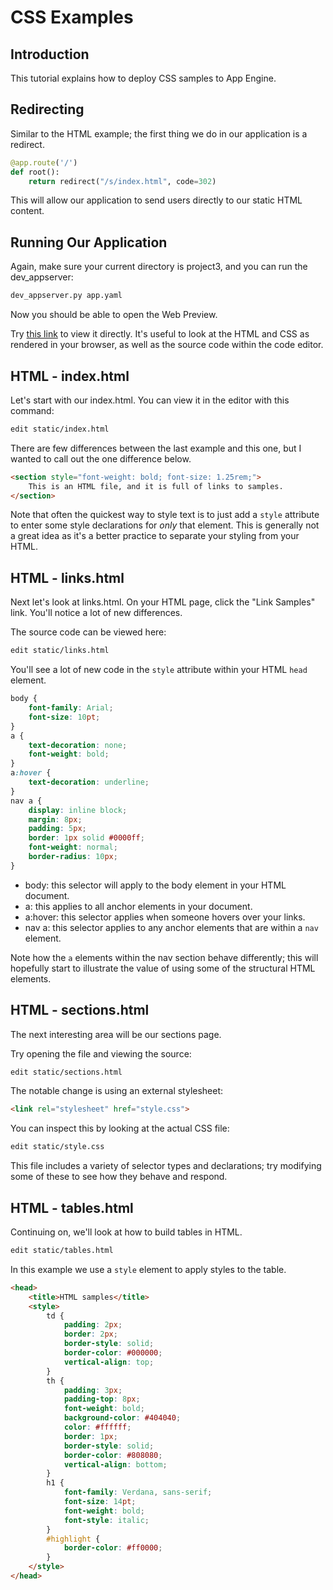 # CSS Examples

## Introduction

This tutorial explains how to deploy CSS samples to App Engine.

## Redirecting

Similar to the HTML example; the first thing we do in our application is a
redirect.

```py
@app.route('/')
def root():
    return redirect("/s/index.html", code=302)
```

This will allow our application to send users directly to our static HTML
content.

## Running Our Application

Again, make sure your current directory is project3, and you can run the 
dev_appserver:

```bash
dev_appserver.py app.yaml
```

Now you should be able to open the Web Preview.

Try [this link](https://ssh.cloud.google.com/devshell/proxy?authuser=0&port=8080&environment_id=default)
to view it directly. It's useful to look at the HTML and CSS as rendered in your
browser, as well as the source code within the code editor.


## HTML - index.html

Let's start with our index.html.  You can view it in the editor with this 
command:

```bash
edit static/index.html
```

There are few differences between the last example and this one, but I wanted
to call out the one difference below.

```html
<section style="font-weight: bold; font-size: 1.25rem;">
    This is an HTML file, and it is full of links to samples.
</section>
```

Note that often the quickest way to style text is to just add a ```style``` 
attribute to enter some style declarations for _only_ that element.  This is 
generally not a great idea as it's a better practice to separate your styling
from your HTML.

## HTML - links.html

Next let's look at links.html. On your HTML page, click the "Link Samples"
link.  You'll notice a lot of new differences.

The source code can be viewed here:

```bash
edit static/links.html
```

You'll see a lot of new code in the ```style``` attribute within your HTML
```head``` element.

```css
body {
    font-family: Arial;
    font-size: 10pt;
}
a {
    text-decoration: none;
    font-weight: bold;
}
a:hover {
    text-decoration: underline;
}
nav a {
    display: inline block;
    margin: 8px;
    padding: 5px;
    border: 1px solid #0000ff;
    font-weight: normal;
    border-radius: 10px;
}
```

* body: this selector will apply to the body element in your HTML document.
* a: this applies to all anchor elements in your document.
* a:hover: this selector applies when someone hovers over your links.
* nav a: this selector applies to any anchor elements that are within a ```nav``` element.

Note how the ```a``` elements within the nav section behave differently; this 
will hopefully start to illustrate the value of using some of the structural 
HTML elements.


## HTML - sections.html

The next interesting area will be our sections page.

Try opening the file and viewing the source:
```bash
edit static/sections.html
```

The notable change is using an external stylesheet:

```html
<link rel="stylesheet" href="style.css">
```

You can inspect this by looking at the actual CSS file:

```bash
edit static/style.css
```

This file includes a variety of selector types and declarations; try modifying 
some of these to see how they behave and respond.


## HTML - tables.html

Continuing on, we'll look at how to build tables in HTML.

```bash
edit static/tables.html
```

In this example we use a ```style``` element to apply styles to the table.

```html
<head>
    <title>HTML samples</title>
    <style>
        td {
            padding: 2px;
            border: 2px;
            border-style: solid;
            border-color: #000000;
            vertical-align: top;
        }
        th {
            padding: 3px;
            padding-top: 8px;
            font-weight: bold;
            background-color: #404040;
            color: #ffffff;
            border: 1px;
            border-style: solid;
            border-color: #808080;
            vertical-align: bottom;
        }
        h1 {
            font-family: Verdana, sans-serif;
            font-size: 14pt;
            font-weight: bold;
            font-style: italic;
        }
        #highlight {
            border-color: #ff0000;
        }
    </style>
</head>
```


